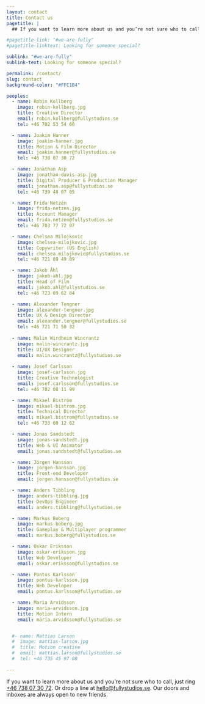 ```yaml
---
layout: contact
title: Contact us
pagetitle: |
  ## If you want to learn more about us and you’re not sure who to call, just ring [+46 738 07 30 72](tel:+46738073072). Or drop a line at [hello@&shy;fullystudios.se](mailto:hello@fullystudios.se). Our doors and inboxes are always open to new friends.

#pagetitle-link: "#we-are-fully"
#pagetitle-linktext: Looking for someone special?

sublink: "#we-are-fully"
sublink-text: Looking for someone special?

permalink: /contact/
slug: contact
background-color: "#FFC1B4"

peoples:
  - name: Robin Kollberg
    image: robin-kollberg.jpg
    title: Creative Director
    email: robin.kollberg@fullystudios.se
    tel: +46 702 53 54 60

  - name: Joakim Hanner
    image: joakim-hanner.jpg
    title: Motion & Film Director
    email: joakim.hanner@fullystudios.se
    tel: +46 738 07 30 72

  - name: Jonathan Asp
    image: jonathan-davis-asp.jpg
    title: Digital Producer & Production Manager
    email: jonathan.asp@fullystudios.se
    tel: +46 739 48 07 05

  - name: Frida Netzén
    image: frida-netzen.jpg
    title: Account Manager
    email: frida.netzen@fullystudios.se
    tel: +46 703 77 72 07

  - name: Chelsea Milojkovic
    image: chelsea-milojkovic.jpg
    title: Copywriter (US English)
    email: chelsea.milojkovic@fullystudios.se
    tel: +46 721 89 49 89

  - name: Jakob Åhl
    image: jakob-ahl.jpg
    title: Head of Film
    email: jakob.ahl@fullystudios.se
    tel: +46 723 09 62 04

  - name: Alexander Tengner
    image: alexander-tengner.jpg
    title: UX & Design Director
    email: alexander.tengner@fullystudios.se
    tel: +46 721 71 50 32
  
  - name: Malin Wirdheim Wincrantz
    image: malin-wincrantz.jpg
    title: UI/UX Designer
    email: malin.wincrantz@fullystudios.se
  
  - name: Josef Carlsson 
    image: josef-carlsson.jpg
    title: Creative Technologist
    email: josef.carlsson@fullystudios.se
    tel: +46 702 08 11 99

  - name: Mikael Biström
    image: mikael-bistrom.jpg
    title: Technical Director
    email: mikael.bistrom@fullystudios.se
    tel: +46 733 60 12 62

  - name: Jonas Sandstedt
    image: jonas-sandstedt.jpg
    title: Web & UI Animator
    email: jonas.sandstedt@fullystudios.se

  - name: Jörgen Hansson
    image: jorgen-hansson.jpg
    title: Front-end Developer
    email: jorgen.hansson@fullystudios.se

  - name: Anders Tibbling
    image: anders-tibbling.jpg
    title: DevOps Engineer
    email: anders.tibbling@fullystudios.se

  - name: Markus Boberg
    image: markus-boberg.jpg
    title: Gameplay & Multiplayer programmer
    email: markus.boberg@fullystudios.se

  - name: Oskar Eriksson
    image: oskar-eriksson.jpg
    title: Web Developer
    email: oskar.eriksson@fullystudios.se

  - name: Pontus Karlsson
    image: pontus-karlsson.jpg
    title: Web Developer
    email: pontus.karlsson@fullystudios.se

  - name: Maria Arvidsson
    image: maria-arvidsson.jpg
    title: Motion Intern
    email: maria.arvidsson@fullystudios.se


  #- name: Mattias Larson
  #  image: mattias-larson.jpg
  #  title: Motion creative
  #  email: mattias.larson@fullystudios.se
  #  tel: +46 735 45 97 08

---
```


If you want to learn more about us and you’re not sure who to call, just ring [+46 738 07 30 72](tel:+46738073072). Or drop a line at [hello@fullystudios.se](mailto:hello@fullystudios.se). Our doors and inboxes are always open to new friends.
